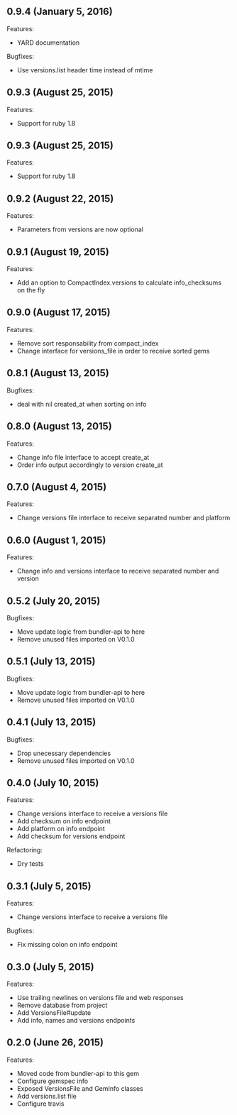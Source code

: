 ## 0.9.4 (January 5, 2016)

Features:

  - YARD documentation

Bugfixes:

  - Use versions.list header time instead of mtime



## 0.9.3 (August 25, 2015)

Features:

  - Support for ruby 1.8

## 0.9.3 (August 25, 2015)

Features:

  - Support for ruby 1.8

## 0.9.2 (August 22, 2015)

Features:

  - Parameters from versions are now optional

## 0.9.1 (August 19, 2015)

Features:

  - Add an option to CompactIndex.versions to calculate info_checksums on the fly

## 0.9.0 (August 17, 2015)

Features:

  - Remove sort responsability from compact_index
  - Change interface for versions_file in order to receive sorted gems


## 0.8.1 (August 13, 2015)

Bugfixes:

  - deal with nil created_at when sorting on info

## 0.8.0 (August 13, 2015)

Features:

  - Change info file interface to accept create_at
  - Order info output accordingly to version create_at

## 0.7.0 (August 4, 2015)

Features:

  - Change versions file interface to receive separated number and platform

## 0.6.0 (August 1, 2015)

Features:

  - Change info and versions interface to receive separated number and version

## 0.5.2 (July 20, 2015)

Bugfixes:

  - Move update logic from bundler-api to here
  - Remove unused files imported on V0.1.0


## 0.5.1 (July 13, 2015)

Bugfixes:

  - Move update logic from bundler-api to here
  - Remove unused files imported on V0.1.0

## 0.4.1 (July 13, 2015)

Bugfixes:

  - Drop unecessary dependencies
  - Remove unused files imported on V0.1.0

## 0.4.0 (July 10, 2015)

Features:

  - Change versions interface to receive a versions file
  - Add checksum on info endpoint
  - Add platform on info endpoint
  - Add checksum for versions endpoint

Refactoring:

  - Dry tests

## 0.3.1 (July 5, 2015)

Features:

  - Change versions interface to receive a versions file

Bugfixes:

  - Fix missing colon on info endpoint

## 0.3.0 (July 5, 2015)

Features:

  - Use trailing newlines on versions file and web responses
  - Remove database from project
  - Add VersionsFile#update
  - Add info, names and versions endpoints

## 0.2.0 (June 26, 2015)

Features:

  - Moved code from bundler-api to this gem
  - Configure gemspec info
  - Exposed VersionsFile and GemInfo classes
  - Add versions.list file
  - Configure travis
